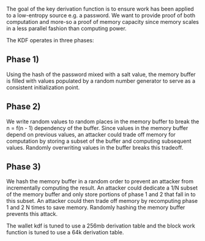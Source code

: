 The goal of the key derivation function is to ensure work has been applied to a low-entropy source e.g. a password. We want to provide proof of both computation and more-so a proof of memory capacity since memory scales in a less parallel fashion than computing power.

The KDF operates in three phases:

## Phase 1)  
Using the hash of the password mixed with a salt value, the memory buffer is filled with values populated by a random number generator to serve as a consistent initialization point.

## Phase 2)  
We write random values to random places in the memory buffer to break the n = f(n - 1) dependency of the buffer.  Since values in the memory buffer depend on previous values, an attacker could trade off memory for computation by storing a subset of the buffer and computing subsequent values.  Randomly overwriting values in the buffer breaks this tradeoff.

## Phase 3)  
We hash the memory buffer in a random order to prevent an attacker from incrementally computing the result.  An attacker could dedicate a 1/N subset of the memory buffer and only store portions of phase 1 and 2 that fall in to this subset.  An attacker could then trade off memory by recomputing phase 1 and 2 N times to save memory.  Randomly hashing the memory buffer prevents this attack.

The wallet kdf is tuned to use a 256mb derivation table and the block work function is tuned to use a 64k derivation table.